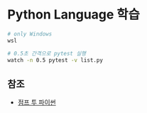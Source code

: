 # Python Language 학습

```sh
# only Windows
wsl
```

```sh
# 0.5초 간격으로 pytest 실행
watch -n 0.5 pytest -v list.py
```

## 참조

- [점프 투 파이썬](https://wikidocs.net/book/1)
